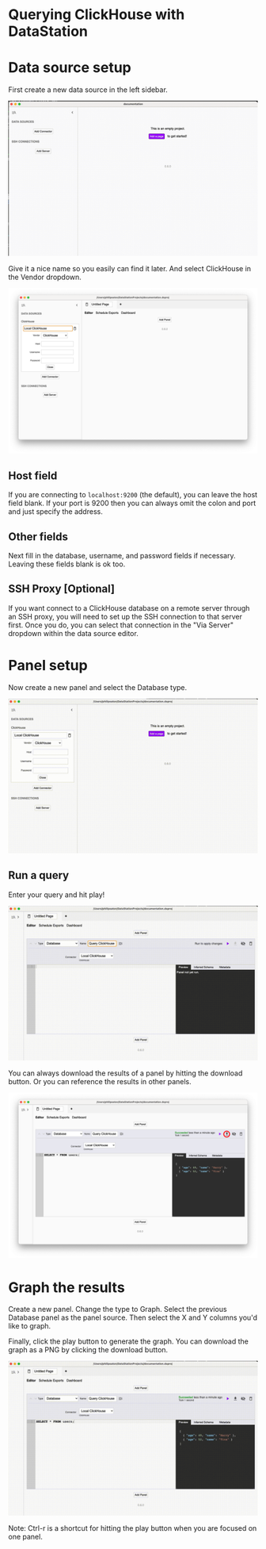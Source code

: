 # Querying ClickHouse with DataStation

# Data source setup

First create a new data source in the left sidebar.

![Creating a new data source](/tutorials/create-data-source.gif)

Give it a nice name so you easily can find it later. And select ClickHouse
in the Vendor dropdown.

![Creating a ClickHouse data source](/tutorials/create-clickhouse-data-source.png)

## Host field

If you are connecting to `localhost:9200` (the default), you can
leave the host field blank. If your port is 9200 then you can always
omit the colon and port and just specify the address.

## Other fields

Next fill in the database, username, and password fields if
necessary. Leaving these fields blank is ok too.

## SSH Proxy [Optional]

If you want connect to a ClickHouse database on a remote server through an
SSH proxy, you will need to set up the SSH connection to that server
first. Once you do, you can select that connection in the "Via Server"
dropdown within the data source editor.

# Panel setup

Now create a new panel and select the Database type.

![Create database panel](/tutorials/create-clickhouse-database-panel.gif)

## Run a query

Enter your query and hit play!

![Run ClickHouse query](/tutorials/run-clickhouse-query.gif)

You can always download the results of a panel by hitting the download
button. Or you can reference the results in other panels.

![Download panel results](/tutorials/download-clickhouse-panel-results.png)

# Graph the results

Create a new panel. Change the type to Graph. Select the previous
Database panel as the panel source. Then select the X and Y columns
you'd like to graph.

Finally, click the play button to generate the graph. You can download
the graph as a PNG by clicking the download button.

![Graph database results](/tutorials/graph-clickhouse-database-results.gif)

Note: Ctrl-r is a shortcut for hitting the play button when you are
focused on one panel.
